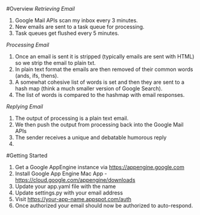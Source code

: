 #Overview
*Retrieving Email*

1.  Google Mail APIs scan my inbox every 3 minutes.
2.  New emails are sent to a task queue for processing.
3.  Task queues get flushed every 5 minutes.

*Processing Email*

1.  Once an email is sent it is stripped (typically emails are sent with HTML) so we strip the email to plain txt.
2.  In plain text format the emails are then removed of their common words (ands, ifs, thens).
3.  A somewhat cohesive list of words is set and then they are sent to a hash map (think a much smaller version of Google Search).
4.  The list of words is compared to the hashmap with email responses.

*Replying Email*

1.  The output of processing is a plain text email.
2.  We then push the output from processing back into the Google Mail APIs
3.  The sender receives a unique and debatable humorous reply
4.  

#Getting Started

1. Get a Google AppEngine instance via https://appengine.google.com
2. Install Google App Engine Mac App - https://cloud.google.com/appengine/downloads
3. Update your app.yaml file with the name
4. Update settings.py with your email address
5. Visit https://your-app-name.appspot.com/auth
6. Once authorized your email should now be authorized to auto-respond.
